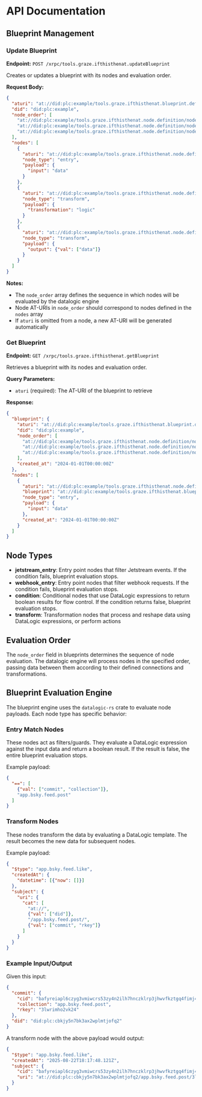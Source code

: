 # API Documentation

## Blueprint Management

### Update Blueprint

**Endpoint:** `POST /xrpc/tools.graze.ifthisthenat.updateBlueprint`

Creates or updates a blueprint with its nodes and evaluation order.

**Request Body:**
```json
{
  "aturi": "at://did:plc:example/tools.graze.ifthisthenat.blueprint.definition/abc123",
  "did": "did:plc:example",
  "node_order": [
    "at://did:plc:example/tools.graze.ifthisthenat.node.definition/node1",
    "at://did:plc:example/tools.graze.ifthisthenat.node.definition/node2",
    "at://did:plc:example/tools.graze.ifthisthenat.node.definition/node3"
  ],
  "nodes": [
    {
      "aturi": "at://did:plc:example/tools.graze.ifthisthenat.node.definition/node1",
      "node_type": "entry",
      "payload": {
        "input": "data"
      }
    },
    {
      "aturi": "at://did:plc:example/tools.graze.ifthisthenat.node.definition/node2",
      "node_type": "transform",
      "payload": {
        "transformation": "logic"
      }
    },
    {
      "aturi": "at://did:plc:example/tools.graze.ifthisthenat.node.definition/node3",
      "node_type": "transform",
      "payload": {
        "output": {"val": ["data"]}
      }
    }
  ]
}
```

**Notes:**
- The `node_order` array defines the sequence in which nodes will be evaluated by the datalogic engine
- Node AT-URIs in `node_order` should correspond to nodes defined in the `nodes` array
- If `aturi` is omitted from a node, a new AT-URI will be generated automatically

### Get Blueprint

**Endpoint:** `GET /xrpc/tools.graze.ifthisthenat.getBlueprint`

Retrieves a blueprint with its nodes and evaluation order.

**Query Parameters:**
- `aturi` (required): The AT-URI of the blueprint to retrieve

**Response:**
```json
{
  "blueprint": {
    "aturi": "at://did:plc:example/tools.graze.ifthisthenat.blueprint.definition/abc123",
    "did": "did:plc:example",
    "node_order": [
      "at://did:plc:example/tools.graze.ifthisthenat.node.definition/node1",
      "at://did:plc:example/tools.graze.ifthisthenat.node.definition/node2",
      "at://did:plc:example/tools.graze.ifthisthenat.node.definition/node3"
    ],
    "created_at": "2024-01-01T00:00:00Z"
  },
  "nodes": [
    {
      "aturi": "at://did:plc:example/tools.graze.ifthisthenat.node.definition/node1",
      "blueprint": "at://did:plc:example/tools.graze.ifthisthenat.blueprint.definition/abc123",
      "node_type": "entry",
      "payload": {
        "input": "data"
      },
      "created_at": "2024-01-01T00:00:00Z"
    }
  ]
}
```

## Node Types

- **jetstream_entry**: Entry point nodes that filter Jetstream events. If the condition fails, blueprint evaluation stops.
- **webhook_entry**: Entry point nodes that filter webhook requests. If the condition fails, blueprint evaluation stops.
- **condition**: Conditional nodes that use DataLogic expressions to return boolean results for flow control. If the condition returns false, blueprint evaluation stops.
- **transform**: Transformation nodes that process and reshape data using DataLogic expressions, or perform actions

## Evaluation Order

The `node_order` field in blueprints determines the sequence of node evaluation. The datalogic engine will process nodes in the specified order, passing data between them according to their defined connections and transformations.

## Blueprint Evaluation Engine

The blueprint engine uses the `datalogic-rs` crate to evaluate node payloads. Each node type has specific behavior:

### Entry Match Nodes
These nodes act as filters/guards. They evaluate a DataLogic expression against the input data and return a boolean result. If the result is false, the entire blueprint evaluation stops.

Example payload:
```json
{
  "==": [
    {"val": ["commit", "collection"]},
    "app.bsky.feed.post"
  ]
}
```

### Transform Nodes
These nodes transform the data by evaluating a DataLogic template. The result becomes the new data for subsequent nodes.

Example payload:
```json
{
  "$type": "app.bsky.feed.like",
  "createdAt": {
    "datetime": [{"now": []}]
  },
  "subject": {
    "uri": {
      "cat": [
        "at://",
        {"val": ["did"]},
        "/app.bsky.feed.post/",
        {"val": ["commit", "rkey"]}
      ]
    }
  }
}
```

### Example Input/Output

Given this input:
```json
{
  "commit": {
    "cid": "bafyreiapl6czyg3vmiwcrs53zy4n2ilh7hnczklrp3jhwvfkztgq4fimj4",
    "collection": "app.bsky.feed.post",
    "rkey": "3lwrimho2vk24"
  },
  "did": "did:plc:cbkjy5n7bk3ax2wplmtjofq2"
}
```

A transform node with the above payload would output:
```json
{
  "$type": "app.bsky.feed.like",
  "createdAt": "2025-08-22T18:17:48.121Z",
  "subject": {
    "cid": "bafyreiapl6czyg3vmiwcrs53zy4n2ilh7hnczklrp3jhwvfkztgq4fimj4",
    "uri": "at://did:plc:cbkjy5n7bk3ax2wplmtjofq2/app.bsky.feed.post/3lwrimho2vk24"
  }
}
```